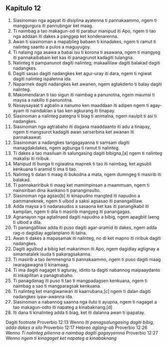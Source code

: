 Kapitulo 12
-----------

1. Siasinoman nga agayat iti disiplina ayatenna ti pannakaammo, ngem ti manggurgura iti pannubngar ket maag.
2. Ti naimbag a tao makagun-od iti parabur manipud iti Apo, ngem ti tao nga addaan iti dakes a panggep ket kondenarenna.
3. Awan ti siasinoman a mapabileg babaen ti kinadakes, ngem ti ramut ti nalinteg saanto a pulos a maguyugoy.
4. Ti nalaing nga asawa a babai isu ti korona ti asawana, ngem ti mangyeg iti pannakaibabain ket kas iti panagrunot kadagiti tulangna.
5. Nalinteg ti pampanunot dagiti nalinteg;
   makaallilaw dagiti balakad dagiti nadangkes.
6. Dagiti sasao dagiti nadangkes ket agur-uray iti dara, ngem ti ngiwat dagiti nalinteg ispalenna ida.
7. Naparmek dagiti nadangkes ket awanen, ngem agtakderto ti balay dagiti nalinteg.
8. Makomendaran ti tao sigun iti naimbag a panunotna, ngem maumsi ti maysa a nakillo ti panunotna.
9. Nasaysayaat ti agbalin a nanumo ken maaddaan iti adipen
   ngem ti agay-ayam iti naindaklan a tao ken agkurang iti tinapay.
10. Siasinoman a nalinteg pategna ti biag ti animalna, ngem naulpit ti asi ti nadangkes.
11. Siasinoman nga agtrabaho iti dagana maaddaanto iti adu a tinapay, ngem ti mangsurot kadagiti awan serserbina ket awanan iti pannakaawat.
12. Siasinoman a nadangkes tarigagayanna ti samsam dagiti managdakdakes, ngem agbunga ti ramut ti nalinteg.
13. Ti dakes a tao masiluan iti salungasing dagiti bibigna,[a] ngem ti nalinteg makalisi iti riribuk.
14. Manipud iti bunga ti ngiwatna mapnek ti tao iti naimbag, ket agsubli kenkuana ti aramid ti ima ti tao.
15. Nalinteg ti dalan ti maag iti bukodna a mata, ngem dumngeg ti masirib iti balakad.
16. Ti pannakariribuk ti maag ket mamimpinsan a maammuan, ngem ti nainsiriban dina ikankano ti pananginsulto.
17. Siasinoman nga agsao[b] iti kinapudno mangted iti napudno a pammaneknek, ngem ti ulbod a saksi agsasao iti panangallilaw.
18. Adda maysa a ti nadarasudos a sasaona ket kas iti panangikabil iti kampilan, ngem ti dila ti masirib mangyeg iti panangagas.
19. Agnanayon nga agtalinaed dagiti napudno a bibig, ngem apagbiit laeng ti ulbod a dila.
20. Ti panangallilaw adda iti puso dagiti agar-aramid iti dakes, ngem adda rag-o dagidiay agplanplano iti talna.
21. Awan ti dakes a mapasamak iti nalinteg, no di ket mapno iti riribuk dagiti nadangkes.
22. Dagiti agulbod a bibig ket makarimon iti Apo, ngem dagidiay agtignay a simamatalek isuda ti pakaragsakanna.
23. Ti masirib a tao ilemmengna ti pannakaammo, ngem ti puso dagiti maag iwaragawagna ti kinamaag.
24. Ti ima dagiti nagaget ti agturay, idinto ta dagiti nabannog maipaaydanto iti inkapilitan a panagtrabaho.
25. Ti panagdanag iti puso ti tao ti mangpadagsen kenkuana, ngem ti naimbag a sao ti mangparagsak kenkuana.
26. Ti nalinteg ket mangiwanwan iti kaarrubana,[c] ngem ti dalan dagiti nadangkes iyaw-awanna ida.
27. Siasinoman a nabannog saanna nga iluto ti ayupna, ngem ti nagaget a tao makagun-odto iti napateg a kinabaknang.[d]
28. Iti dana ti kinalinteg adda ti biag, ket iti dalanna awan ti ipapatay.

Dagiti footnote
Proverbio 12:13 Wenno *Iti panagsalungasing dagiti bibig, adda dakes a silo*
Proverbio 12:17 Hebreo *aglang-ab*
Proverbio 12:26 Wenno *Ti nalinteg pilienna a naimbag dagiti gagayyemna*
Proverbio 12:27 Wenno *ngem ti kinagaget ket napateg a kinabaknang*